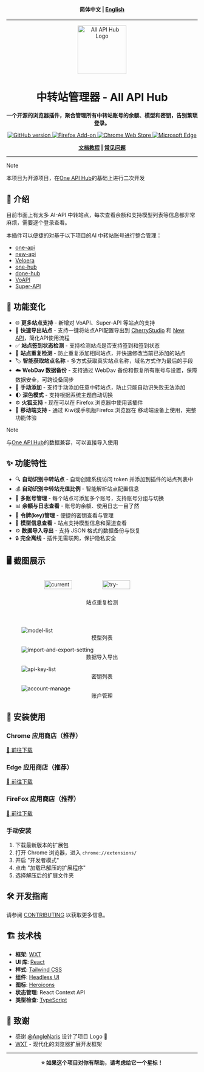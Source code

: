 <h4 align="center">
简体中文 | <a href="./README_EN.md">English</a>
</h4>

<hr/>

<div align="center">
  <img src="assets/icon.png" alt="All API Hub Logo" width="128" height="128">

# 中转站管理器 - All API Hub

**一个开源的浏览器插件，聚合管理所有中转站账号的余额、模型和密钥，告别繁琐登录。**

<p align="center">
<a href="https://github.com/qixing-jk/all-api-hub/releases">
  <img alt="GitHub version" src="https://img.shields.io/github/v/release/qixing-jk/all-api-hub?label=GitHub&logo=github&style=flat">
</a>
<a href="https://addons.mozilla.org/firefox/addon/{bc73541a-133d-4b50-b261-36ea20df0d24}">
  <img alt="Firefox Add-on" src="https://img.shields.io/amo/v/{bc73541a-133d-4b50-b261-36ea20df0d24}?label=Firefox&logo=firefoxbrowser&style=flat">
</a>
<a href="https://chromewebstore.google.com/detail/lapnciffpekdengooeolaienkeoilfeo">
  <img alt="Chrome Web Store" src="https://img.shields.io/chrome-web-store/v/lapnciffpekdengooeolaienkeoilfeo?label=Chrome&logo=googlechrome&style=flat">
</a>
<a href="https://microsoftedge.microsoft.com/addons/detail/pcokpjaffghgipcgjhapgdpeddlhblaa">
  <img alt="Microsoft Edge" src="https://img.shields.io/badge/dynamic/json?label=Edge&prefix=v&query=%24.version&url=https%3A%2F%2Fmicrosoftedge.microsoft.com%2Faddons%2Fgetproductdetailsbycrxid%2Fpcokpjaffghgipcgjhapgdpeddlhblaa&logo=microsoftedge&style=flat">
</a>
</p>

**[文档教程](https://qixing-jk.github.io/all-api-hub/) | [常见问题](https://qixing-jk.github.io/all-api-hub/faq.html)**

</div>

---

> [!NOTE]  
> 本项目为开源项目，在[One API Hub](https://github.com/fxaxg/one-api-hub)的基础上进行二次开发

## 📖 介绍

目前市面上有太多 AI-API 中转站点，每次查看余额和支持模型列表等信息都非常麻烦，需要逐个登录查看。

本插件可以便捷的对基于以下项目的AI 中转站账号进行整合管理：

- [one-api](https://github.com/songquanpeng/one-api)
- [new-api](https://github.com/QuantumNous/new-api)
- [Veloera](https://github.com/Veloera/Veloera)
- [one-hub](https://github.com/MartialBE/one-hub)
- [done-hub](https://github.com/deanxv/done-hub)
- [VoAPI](https://github.com/VoAPI/VoAPI)
- [Super-API](https://github.com/SuperAI-Api/Super-API)

## 🧬 功能变化

- 🌐 **更多站点支持** - 新增对 VoAPI、Super-API 等站点的支持
- 🚀 **快速导出站点** - 支持一键将站点API配置导出到 [CherryStudio](https://github.com/CherryHQ/cherry-studio) 和 [New API](https://github.com/QuantumNous/new-api)，简化API使用流程
- ✅ **站点签到状态检测** - 支持检测站点是否支持签到和签到状态
- 🔄 **站点重复检测** - 防止重复添加相同站点，并快速修改当前已添加的站点
- ️🏷️ **智能获取站点名称** - 多方式获取真实站点名称，域名方式作为最后的手段
- ☁️ **WebDav 数据备份** - 支持通过 WebDav 备份和恢复所有账号与设置，保障数据安全，可跨设备同步
- 📝 **手动添加** - 支持手动添加任意中转站点，防止只能自动识失败无法添加
- 🌓 **深色模式** - 支持根据系统主题自动切换
- ⚙️ **火狐支持** - 现在可以在 Firefox 浏览器中使用该插件
- 📱 **移动端支持** - 通过 Kiwi或手机版Firefox 浏览器在 移动端设备上使用，完整功能体验

> [!NOTE]
> 与[One API Hub](https://github.com/fxaxg/one-api-hub)的数据兼容，可以直接导入使用

## ✨ 功能特性

- 🔍 **自动识别中转站点** - 自动创建系统访问 token 并添加到插件的站点列表中
- 💰 **自动识别中转站充值比例** - 智能解析站点配置信息
- 👥 **多账号管理** - 每个站点可添加多个账号，支持账号分组与切换
- 📊 **余额与日志查看** - 账号的余额、使用日志一目了然
- 🔑 **令牌(key)管理** - 便捷的密钥查看与管理
- 🤖 **模型信息查看** - 站点支持模型信息和渠道查看
- ⚙️ **数据导入导出** - 支持 JSON 格式的数据备份与恢复
- 🔒 **完全离线** - 插件无需联网，保护隐私安全

## 🖥️ 截图展示


<div style="display: flex; justify-content: center; gap: 20px; box-sizing: border-box; flex-wrap: wrap;">
  <figure>
    <img src="docs/docs/static/image/current-site-check.png" alt="current-site-check" style="width:49%;height:auto;">
    <img src="docs/docs/static/image/try-add-existing-site.png" alt="try-add-existing-site" style="width:49%;height:auto;">
    <figcaption style="text-align:center;">站点重复检测</figcaption>
  </figure>
</div>
  <figure>
    <img src="docs/docs/static/image/model-list.png" alt="model-list" style="height:auto;">
    <figcaption style="text-align:center;">模型列表</figcaption>
  </figure>
  <figure>
    <img src="docs/docs/static/image/import-and-export-setting.png" alt="import-and-export-setting" style="height:auto;">
    <figcaption style="text-align:center;">数据导入导出</figcaption>
  </figure>
  <figure>
    <img src="docs/docs/static/image/api-key-list.png" alt="api-key-list" style="height:auto;">
    <figcaption style="text-align:center;">密钥列表</figcaption>
  </figure>
  <figure>
    <img src="docs/docs/static/image/account-manage.png" alt="account-manage" style="height:auto;">
    <figcaption style="text-align:center;">账户管理</figcaption>
  </figure>

## 🚀 安装使用

### Chrome 应用商店（推荐）
[🔗 前往下载](https://chromewebstore.google.com/detail/lapnciffpekdengooeolaienkeoilfeo)

### Edge 应用商店（推荐）
[🔗 前往下载](https://microsoftedge.microsoft.com/addons/detail/pcokpjaffghgipcgjhapgdpeddlhblaa)

### FireFox 应用商店（推荐）
[🔗 前往下载](https://addons.mozilla.org/firefox/addon/%E4%B8%AD%E8%BD%AC%E7%AB%99%E7%AE%A1%E7%90%86%E5%99%A8-all-api-hub/)

### 手动安装

1. 下载最新版本的扩展包
2. 打开 Chrome 浏览器，进入 `chrome://extensions/`
3. 开启 "开发者模式"
4. 点击 "加载已解压的扩展程序"
5. 选择解压后的扩展文件夹

## 🛠️ 开发指南

请参阅 [CONTRIBUTING](CONTRIBUTING.md) 以获取更多信息。

## 🏗️ 技术栈

- **框架**: [WXT](https://wxt.dev)
- **UI 库**: [React](https://reactjs.org)
- **样式**: [Tailwind CSS](https://tailwindcss.com)
- **组件**: [Headless UI](https://headlessui.com)
- **图标**: [Heroicons](https://heroicons.com)
- **状态管理**: React Context API
- **类型检查**: [TypeScript](https://typescriptlang.org)


## 🙏 致谢

- 感谢 [@AngleNaris](https://github.com/AngleNaris) 设计了项目 Logo 🎨
- [WXT](https://wxt.dev) - 现代化的浏览器扩展开发框架

---

<div align="center">
  <strong>⭐ 如果这个项目对你有帮助，请考虑给它一个星标！</strong>
</div>